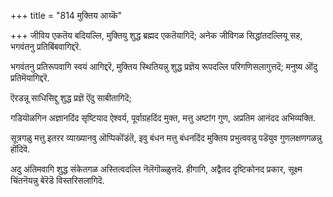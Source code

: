 +++
title = "814 मुक्तिय आय्कॆ"

+++
जीविय एकतॆय बदियल्लि, मुक्तियु शुद्ध ब्रह्मद एकतॆयागिदॆ; अनेक जीविगळ सिद्धांतदल्लियू सह, भगवंतनु प्रतिबिंबवागिद्दरॆ.

भगवंतनु प्रतिरूपवागि स्वयं आगिद्दरॆ, मुक्तिय स्थितियन्नु शुद्ध प्रज्ञॆय रूपदल्लि परिगणिसलागुत्तदॆ; मनुष्य ऒंदु प्रतिमॆयागिद्दरॆ.

ऎरडन्नू साधिसिद्दु शुद्ध प्रज्ञॆ ऎंदु साबीतागिदॆ;

गडियॊळगिन अज्ञानदिंद सृष्टियाद ऐश्वर्य, पूर्वाग्रहदिंद मुक्त, मत्तु अष्टांग गुण, अप्रतिम आनंदद अभिव्यक्ति.

सूत्रगळु मत्तु इतरर व्याख्यानवु ऒप्पिकॊंडंतॆ, इवु बंधन मत्तु बंधनदिंद मुक्तिय प्रभुत्ववन्नु पडॆयुव गुणलक्षणगळन्नु हॊंदिवॆ.

अदु अंतिमवागि शुद्ध संकेतगळ अस्तित्वदल्लि नॆलॆगॊळ्ळुत्तदॆ. हीगागि, अद्वैतद दृष्टिकोनद प्रकार, सूक्ष्म चिंतनॆयन्नु बेरॆडॆ विस्तरिसलागिदॆ.


